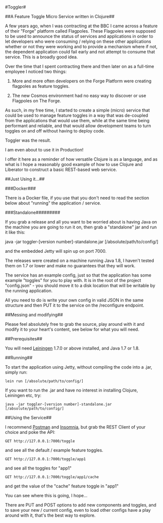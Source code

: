 #Toggler#

##A Feature Toggle Micro Service written in Clojure##

A few years ago, when I was contracting at the BBC I came across a feature of their
"Forge" platform called Flagpoles.  These Flagpoles were supposed to be used to
announce the status of services and applications in order to let developers who were
consuming / relying on these other applications whether or not they were working and
to provide a mechanism where if not, the dependent application could fail early and
not attempt to consume that service.  This is a broadly good idea.

Over the time that I spent contracting there and then later on as a full-time employee
I noticed two things:

1. More and more often developers on the Forge Platform were creating flagpoles as feature toggles.

2. The new Cosmos environment had no easy way to discover or use Flagpoles on The Forge.

As such, in my free time, I started to create a simple (micro) service that could be used to
manage feature toggles in a way that was de-coupled from the applications that would
use them, while at the same time being performant and reliable, and that would allow
development teams to turn toggles on and off without having to deploy code.

Toggler was the result.

I am even about to use it in Production!

I offer it here as a reminder of how versatile Clojure is as a language,
and as what is I hope a reasonably good example of how to use Clojure and Liberator to
construct a basic REST-based web service.

##Just Using it...##

###Docker###

There is a Docker file, if you use that you don't need to read the section below about "running"
the application / service.

###Standalone#########

If you grab a release and all you want to be worried about is having Java on the machine
you are going to run it on, then grab a "standalone" jar and run it like this:

java -jar toggler-[version number]-standalone.jar [/absolute/path/to/config/]

and the embedded Jetty will spin up on port 7000.

The releases were created on a machine running Java 1.8, I haven't tested them on 1.7 or
lower and make no guarantees that they will work.

The service has an example config, just so that the application has some example
"toggles" for you to play with.  It is in the root of the project "config.json" - you should
move it to a disk location that will be writable by the running application.

All you need to do is write your own config in valid JSON in the same structure and then PUT
it to the service on the /reconfigure endpoint.

##Messing and modifying##

Please feel absolutely free to grab the source, play around with it and modify it to your
heart's content, see below for what you will need.

##Prerequisites##

You will need [Leiningen][1] 1.7.0 or above installed, and Java 1.7 or 1.8.

[1]: https://github.com/technomancy/leiningen

##Running##

To start the application using Jetty, without compiling the code into a .jar, simply run:

    lein run [/absolute/path/to/config/]

If you want to run the .jar and have no interest in installing Clojure, Leiningen etc, try:

    java -jar toggler-[version number]-standalone.jar [/absolute/path/to/config/]

##Using the Service##

I recommend [Postman][2] and [Insomnia][3], but grab the REST Client of your choice
and poke the API:

[2]: https://www.getpostman.com/
[3]: https://insomnia.rest/

    GET http://127.0.0.1:7000/toggle

and see all the default / example feature toggles.

    GET http://127.0.0.1:7000/toggle/app1

and see all the toggles for "app1"

    GET http://127.0.0.1:7000/toggle/app1/cache

and get the value of the "cache" feature toggle in "app1"

You can see where this is going, I hope...

There are PUT and POST options to add new components and toggles, and to save your new / current
config, even to load other configs have a play around with it, that's the best way to explore.

